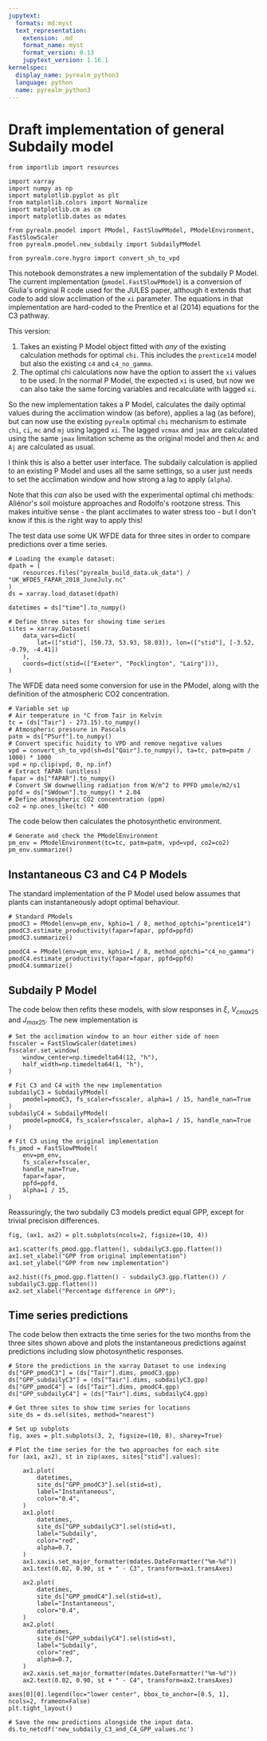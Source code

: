 ```yaml
---
jupytext:
  formats: md:myst
  text_representation:
    extension: .md
    format_name: myst
    format_version: 0.13
    jupytext_version: 1.16.1
kernelspec:
  display_name: pyrealm_python3
  language: python
  name: pyrealm_python3
---
```


# Draft implementation of general Subdaily model

```{code-cell} ipython3
from importlib import resources

import xarray
import numpy as np
import matplotlib.pyplot as plt
from matplotlib.colors import Normalize
import matplotlib.cm as cm
import matplotlib.dates as mdates

from pyrealm.pmodel import PModel, FastSlowPModel, PModelEnvironment, FastSlowScaler
from pyrealm.pmodel.new_subdaily import SubdailyPModel

from pyrealm.core.hygro import convert_sh_to_vpd
```

This notebook demonstrates a new implementation of the subdaily P Model.
The current implementation (`pmodel.FastSlowPModel`) is a conversion of
Giulia's original R code used for the JULES paper, although it extends that
code to add slow acclimation of the `xi` parameter. The equations in that
implementation are hard-coded to the Prentice et al (2014) equations for the
C3 pathway.

This version:

1. Takes an existing P Model object fitted with _any_ of the existing calculation
   methods for optimal `chi`. This includes the `prentice14` model but also the
   existing `c4` and `c4_no_gamma`.
2. The optimal chi calculations now have the option to assert the `xi` values to
   be used. In the normal P Model, the expected `xi` is used, but now we can also
   take the same forcing variables and recalculate with lagged `xi`.

So the new implementation takes a P Model, calculates the daily optimal values
during the acclimation window (as before), applies a lag (as before), but can
now use the existing `pyrealm` optimal `chi` mechanism to estimate `chi`, `ci`,
`mc` and `mj` using lagged `xi`. The lagged `vcmax` and `jmax` are calculated
using the same `jmax` limitation scheme as the original model and then `Ac` and
`Aj` are calculated as usual.

I think this is also a better user interface. The subdaily calculation is
applied to an existing P Model and uses all the same settings, so a user just
needs to set the acclimation window and how strong a lag to apply (`alpha`).

Note that this _can_ also be used with the experimental optimal chi methods:
Aliénor's soil moisture approaches and Rodolfo's rootzone stress. This makes
intuitive sense - the plant acclimates to water stress too - but I don't know
if this is the right way to apply this!

The test data use some UK WFDE data for three sites in order to compare predictions
over a time series.

```{code-cell} ipython3
# Loading the example dataset:
dpath = (
    resources.files("pyrealm_build_data.uk_data") / "UK_WFDE5_FAPAR_2018_JuneJuly.nc"
)
ds = xarray.load_dataset(dpath)

datetimes = ds["time"].to_numpy()

# Define three sites for showing time series
sites = xarray.Dataset(
    data_vars=dict(
        lat=(["stid"], [50.73, 53.93, 58.03]), lon=(["stid"], [-3.52, -0.79, -4.41])
    ),
    coords=dict(stid=(["Exeter", "Pocklington", "Lairg"])),
)
```

The WFDE data need some conversion for use in the PModel, along with the definition of
the atmospheric CO2 concentration.

```{code-cell} ipython3
# Variable set up
# Air temperature in °C from Tair in Kelvin
tc = (ds["Tair"] - 273.15).to_numpy()
# Atmospheric pressure in Pascals
patm = ds["PSurf"].to_numpy()
# Convert specific huidity to VPD and remove negative values
vpd = convert_sh_to_vpd(sh=ds["Qair"].to_numpy(), ta=tc, patm=patm / 1000) * 1000
vpd = np.clip(vpd, 0, np.inf)
# Extract fAPAR (unitless)
fapar = ds["fAPAR"].to_numpy()
# Convert SW downwelling radiation from W/m^2 to PPFD µmole/m2/s1
ppfd = ds["SWdown"].to_numpy() * 2.04
# Define atmospheric CO2 concentration (ppm)
co2 = np.ones_like(tc) * 400
```

The code below then calculates the photosynthetic environment.

```{code-cell} ipython3
# Generate and check the PModelEnvironment
pm_env = PModelEnvironment(tc=tc, patm=patm, vpd=vpd, co2=co2)
pm_env.summarize()
```

## Instantaneous C3 and C4 P Models

The standard implementation of the P Model used below assumes that plants can
instantaneously adopt optimal behaviour.

```{code-cell} ipython3
# Standard PModels
pmodC3 = PModel(env=pm_env, kphio=1 / 8, method_optchi="prentice14")
pmodC3.estimate_productivity(fapar=fapar, ppfd=ppfd)
pmodC3.summarize()
```

```{code-cell} ipython3
pmodC4 = PModel(env=pm_env, kphio=1 / 8, method_optchi="c4_no_gamma")
pmodC4.estimate_productivity(fapar=fapar, ppfd=ppfd)
pmodC4.summarize()
```

## Subdaily P Model

The code below then refits these models, with slow responses in $\xi$, $V_{cmax25}$ and
$J_{max25}$. The new implementation is

```{code-cell} ipython3
# Set the acclimation window to an hour either side of noon
fsscaler = FastSlowScaler(datetimes)
fsscaler.set_window(
    window_center=np.timedelta64(12, "h"),
    half_width=np.timedelta64(1, "h"),
)

# Fit C3 and C4 with the new implementation
subdailyC3 = SubdailyPModel(
    pmodel=pmodC3, fs_scaler=fsscaler, alpha=1 / 15, handle_nan=True
)
subdailyC4 = SubdailyPModel(
    pmodel=pmodC4, fs_scaler=fsscaler, alpha=1 / 15, handle_nan=True
)

# Fit C3 using the original implementation
fs_pmod = FastSlowPModel(
    env=pm_env,
    fs_scaler=fsscaler,
    handle_nan=True,
    fapar=fapar,
    ppfd=ppfd,
    alpha=1 / 15,
)
```

Reassuringly, the two subdaily C3 models predict equal GPP, except for trivial
precision differences.

```{code-cell} ipython3
fig, (ax1, ax2) = plt.subplots(ncols=2, figsize=(10, 4))

ax1.scatter(fs_pmod.gpp.flatten(), subdailyC3.gpp.flatten())
ax1.set_xlabel("GPP from original implementation")
ax1.set_ylabel("GPP from new implementation")

ax2.hist((fs_pmod.gpp.flatten() - subdailyC3.gpp.flatten()) / subdailyC3.gpp.flatten())
ax2.set_xlabel("Percentage difference in GPP");
```

## Time series predictions

The code below then extracts the time series for the two months from the three sites
shown above and plots the instantaneous predictions against predictions including slow
photosynthetic responses.

```{code-cell} ipython3
# Store the predictions in the xarray Dataset to use indexing
ds["GPP_pmodC3"] = (ds["Tair"].dims, pmodC3.gpp)
ds["GPP_subdailyC3"] = (ds["Tair"].dims, subdailyC3.gpp)
ds["GPP_pmodC4"] = (ds["Tair"].dims, pmodC4.gpp)
ds["GPP_subdailyC4"] = (ds["Tair"].dims, subdailyC4.gpp)

# Get three sites to show time series for locations
site_ds = ds.sel(sites, method="nearest")

# Set up subplots
fig, axes = plt.subplots(3, 2, figsize=(10, 8), sharey=True)

# Plot the time series for the two approaches for each site
for (ax1, ax2), st in zip(axes, sites["stid"].values):

    ax1.plot(
        datetimes,
        site_ds["GPP_pmodC3"].sel(stid=st),
        label="Instantaneous",
        color="0.4",
    )
    ax1.plot(
        datetimes,
        site_ds["GPP_subdailyC3"].sel(stid=st),
        label="Subdaily",
        color="red",
        alpha=0.7,
    )
    ax1.xaxis.set_major_formatter(mdates.DateFormatter("%m-%d"))
    ax1.text(0.02, 0.90, st + " - C3", transform=ax1.transAxes)

    ax2.plot(
        datetimes,
        site_ds["GPP_pmodC4"].sel(stid=st),
        label="Instantaneous",
        color="0.4",
    )
    ax2.plot(
        datetimes,
        site_ds["GPP_subdailyC4"].sel(stid=st),
        label="Subdaily",
        color="red",
        alpha=0.7,
    )
    ax2.xaxis.set_major_formatter(mdates.DateFormatter("%m-%d"))
    ax2.text(0.02, 0.90, st + " - C4", transform=ax2.transAxes)

axes[0][0].legend(loc="lower center", bbox_to_anchor=[0.5, 1], ncols=2, frameon=False)
plt.tight_layout()
```

```{code-cell} ipython3
# Save the new predictions alongside the input data.
ds.to_netcdf('new_subdaily_C3_and_C4_GPP_values.nc')
```
